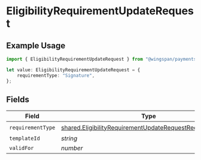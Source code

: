 # EligibilityRequirementUpdateRequest

## Example Usage

```typescript
import { EligibilityRequirementUpdateRequest } from "@wingspan/payments/sdk/models/shared";

let value: EligibilityRequirementUpdateRequest = {
    requirementType: "Signature",
};
```

## Fields

| Field                                                                                                                                         | Type                                                                                                                                          | Required                                                                                                                                      | Description                                                                                                                                   |
| --------------------------------------------------------------------------------------------------------------------------------------------- | --------------------------------------------------------------------------------------------------------------------------------------------- | --------------------------------------------------------------------------------------------------------------------------------------------- | --------------------------------------------------------------------------------------------------------------------------------------------- |
| `requirementType`                                                                                                                             | [shared.EligibilityRequirementUpdateRequestRequirementType](../../../sdk/models/shared/eligibilityrequirementupdaterequestrequirementtype.md) | :heavy_check_mark:                                                                                                                            | N/A                                                                                                                                           |
| `templateId`                                                                                                                                  | *string*                                                                                                                                      | :heavy_minus_sign:                                                                                                                            | N/A                                                                                                                                           |
| `validFor`                                                                                                                                    | *number*                                                                                                                                      | :heavy_minus_sign:                                                                                                                            | N/A                                                                                                                                           |